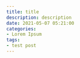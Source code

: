 ```yaml
---
title: title
description: description
date: 2021-05-07 05:21:00
categories:
- Lorem Ipsum
tags:
- test post
---
```

